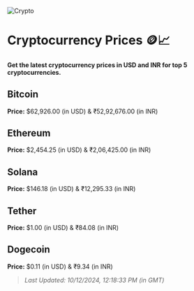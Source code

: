 
![Crypto](https://www.techguide.com.au/wp-content/uploads/2020/11/crypto3.jpeg)

# Cryptocurrency Prices 🪙📈

#### Get the latest cryptocurrency prices in USD and INR for top 5 cryptocurrencies.

## Bitcoin

**Price:** $62,926.00 (in USD) & ₹52,92,676.00 (in INR)

## Ethereum

**Price:** $2,454.25 (in USD) & ₹2,06,425.00 (in INR)

## Solana

**Price:** $146.18 (in USD) & ₹12,295.33 (in INR)

## Tether

**Price:** $1.00 (in USD) & ₹84.08 (in INR)

## Dogecoin

**Price:** $0.11 (in USD) & ₹9.34 (in INR)

> _Last Updated: 10/12/2024, 12:18:33 PM (in GMT)_
